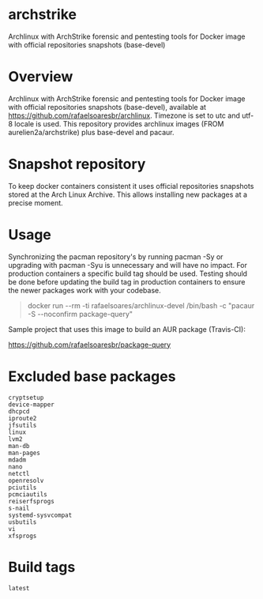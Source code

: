 # archstrike
Archlinux with ArchStrike forensic and pentesting tools for Docker image with official repositories snapshots (base-devel)

# Overview
Archlinux with ArchStrike forensic and pentesting tools for Docker image with official repositories snapshots (base-devel), available at https://github.com/rafaelsoaresbr/archlinux.
Timezone is set to utc and utf-8 locale is used. This repository provides archlinux images (FROM aurelien2a/archstrike) plus base-devel and pacaur.

# Snapshot repository
To keep docker containers consistent it uses official repositories snapshots stored at the Arch Linux Archive.
This allows installing new packages at a precise moment.

# Usage

Synchronizing the pacman repository's by running pacman -Sy or upgrading with pacman -Syu is unnecessary and will have no impact.
For production containers a specific build tag should be used. Testing should be done before updating the build tag in production containers to ensure the newer packages work with your codebase.

>docker run --rm -ti rafaelsoares/archlinux-devel /bin/bash -c "pacaur -S --noconfirm package-query"

Sample project that uses this image to build an AUR package (Travis-CI):

https://github.com/rafaelsoaresbr/package-query

# Excluded base packages
    cryptsetup
    device-mapper
    dhcpcd
    iproute2
    jfsutils
    linux
    lvm2
    man-db
    man-pages
    mdadm
    nano
    netctl
    openresolv
    pciutils
    pcmciautils
    reiserfsprogs
    s-nail
    systemd-sysvcompat
    usbutils
    vi
    xfsprogs

# Build tags

    latest
